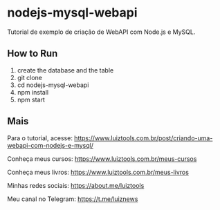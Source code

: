 # nodejs-mysql-webapi
Tutorial de exemplo de criação de WebAPI com Node.js e MySQL.

## How to Run

1. create the database and the table
2. git clone
3. cd nodejs-mysql-webapi
4. npm install
5. npm start

## Mais

Para o tutorial, acesse: https://www.luiztools.com.br/post/criando-uma-webapi-com-nodejs-e-mysql/

Conheça meus cursos: https://www.luiztools.com.br/meus-cursos

Conheça meus livros: https://www.luiztools.com.br/meus-livros

Minhas redes sociais: https://about.me/luiztools

Meu canal no Telegram: https://t.me/luiznews